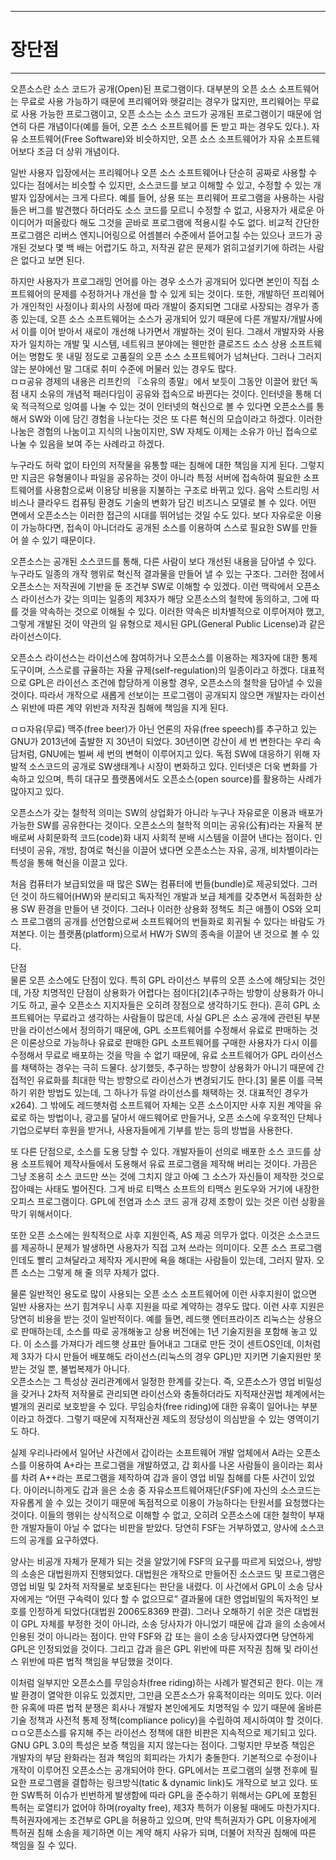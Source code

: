 
---

# 장단점

---

오픈소스란 소스 코드가 공개\(Open\)된 프로그램이다. 대부분의 오픈 소스 소프트웨어는 무료로 사용 가능하기 때문에 프리웨어와 헷갈리는 경우가 많지만, 프리웨어는 무료로 사용 가능한 프로그램이고, 오픈 소스는 소스 코드가 공개된 프로그램이기 때문에 엄연히 다른 개념이다\(예를 들어, 오픈 소스 소프트웨어를 돈 받고 파는 경우도 있다.\). 자유 소프트웨어\(Free Software\)와 비슷하지만, 오픈 소스 소프트웨어가 자유 소프트웨어보다 조금 더 상위 개념이다.

일반 사용자 입장에서는 프리웨어나 오픈 소스 소프트웨어나 단순히 공짜로 사용할 수 있다는 점에서는 비슷할 수 있지만, 소스코드를 보고 이해할 수 있고, 수정할 수 있는 개발자 입장에서는 크게 다르다. 예를 들어, 상용 또는 프리웨어 프로그램을 사용하는 사람들은 버그를 발견했다 하더라도 소스 코드를 모르니 수정할 수 없고, 사용자가 새로운 아이디어가 떠올랐다 해도 그것을 곧바로 프로그램에 적용시킬 수도 없다. 비교적 간단한 프로그램은 리버스 엔지니어링으로 어셈블러 수준에서 뜯어고칠 수는 있으나 코드가 공개된 것보다 몇 백 배는 어렵기도 하고, 저작권 같은 문제가 얽히고설키기에 하려는 사람은 없다고 보면 된다.

하지만 사용자가 프로그래밍 언어를 아는 경우 소스가 공개되어 있다면 본인이 직접 소프트웨어의 문제를 수정하거나 개선을 할 수 있게 되는 것이다. 또한, 개발하던 프리웨어가 개인적인 사정이나 회사의 사정에 따라 개발이 중지되면 그대로 사장되는 경우가 종종 있는데, 오픈 소스 소프트웨어는 소스가 공개되어 있기 때문에 다른 개발자/개발사에서 이를 이어 받아서 새로이 개선해 나가면서 개발하는 것이 된다. 그래서 개발자와 사용자가 일치하는 개발 및 시스템, 네트워크 분야에는 웬만한 클로즈드 소스 상용 소프트웨어는 명함도 못 내밀 정도로 고품질의 오픈 소스 소프트웨어가 넘쳐난다. 그러나 그러지 않는 분야에선 말 그대로 취미 수준에 머물러 있는 경우도 많다.  
ㅁㅁ공유 경제의 내용은 리프킨의 『소유의 종말』에서 보듯이 그동안 이끌어 왔던 독점 내지 소유의 개념적 패러다임이 공유와 접속으로 바뀐다는 것이다. 인터넷을 통해 더욱 적극적으로 잉여를 나눌 수 있는 것이 인터넷의 혁신으로 볼 수 있다면 오픈소스를 통해서 SW와 이에 담긴 경험을 나눈다는 것은 또 다른 혁신의 모습이라고 하겠다. 이러한 나눔은 경험의 나눔이고 지식의 나눔이지만, SW 자체도 이제는 소유가 아닌 접속으로 나눌 수 있음을 보여 주는 사례라고 하겠다.

누구라도 허락 없이 타인의 저작물을 유통할 때는 침해에 대한 책임을 지게 된다. 그렇지만 지금은 유형물이나 파일을 공유하는 것이 아니라 특정 서버에 접속하여 필요한 소프트웨어를 사용함으로써 이용당 비용을 지불하는 구조로 바뀌고 있다. 음악 스트리밍 서비스나 클라우드 컴퓨팅 환경도 기술의 변화가 담긴 비즈니스 모델로 볼 수 있다. 어떤 면에서 오픈소스는 이러한 접근의 시대를 뛰어넘는 것일 수도 있다. 보다 자유로운 이용이 가능하다면, 접속이 아니더라도 공개된 소스를 이용하여 스스로 필요한 SW를 만들어 쓸 수 있기 때문이다.

오픈소스는 공개된 소스코드를 통해, 다른 사람이 보다 개선된 내용을 담아낼 수 있다. 누구라도 일종의 개작 행위로 혁신적 결과물을 만들어 낼 수 있는 구조다. 그러한 점에서 오픈소스는 저작권에 기반을 둔 조건부 SW로 이해할 수 있겠다. 이런 맥락에서 오픈소스 라이선스가 갖는 의미는 일종의 제3자가 해당 오픈소스의 철학에 동의하고, 그에 따를 것을 약속하는 것으로 이해될 수 있다. 이러한 약속은 비차별적으로 이루어져야 했고, 그렇게 개발된 것이 약관의 일 유형으로 제시된 GPL\(General Public License\)과 같은 라이선스이다.

오픈소스 라이선스는 라이선스에 참여하거나 오픈소스를 이용하는 제3자에 대한 통제 도구이며, 스스로를 규율하는 자율 규제\(self-regulation\)의 일종이라고 하겠다. 대표적으로 GPL은 라이선스 조건에 합당하게 이용할 경우, 오픈소스의 철학을 담아낼 수 있을 것이다. 따라서 개작으로 새롭게 선보이는 프로그램이 공개되지 않으면 개발자는 라이선스 위반에 따른 계약 위반과 저작권 침해에 책임을 지게 된다.

ㅁㅁ자유\(무료\) 맥주\(free beer\)가 아닌 언론의 자유\(free speech\)를 추구하고 있는 GNU가 2013년에 출발한 지 30년이 되었다. 30년이면 강산이 세 번 변한다는 우리 속담처럼, GNU에는 벌써 세 번의 변혁이 이루어지고 있다. 독점 SW에 대응하기 위해 자발적 소스코드의 공개로 SW생태계나 시장이 변화하고 있다. 인터넷은 더욱 변화를 가속하고 있으며, 특히 대규모 플랫폼에서도 오픈소스\(open source\)를 활용하는 사례가 많아지고 있다.

오픈소스가 갖는 철학적 의미는 SW의 상업화가 아니라 누구나 자유로운 이용과 배포가 가능한 SW를 공유한다는 것이다. 오픈소스의 철학적 의미는 공유\(公有\)라는 자율적 분배로써 사회문화적 코드\(code\)화 내지 사회적 분배 시스템을 이끌어 낸다는 점이다. 인터넷이 공유, 개방, 참여로 혁신을 이끌어 냈다면 오픈소스는 자유, 공개, 비차별이라는 특성을 통해 혁신을 이끌고 있다.

처음 컴퓨터가 보급되었을 때 많은 SW는 컴퓨터에 번들\(bundle\)로 제공되었다. 그러던 것이 하드웨어\(HW\)와 분리되고 독자적인 개발과 보급 체계를 갖추면서 독점화한 상용 SW 환경을 만들어 낸 것이다. 그러나 이러한 상용화 정책도 최근 애플이 OS와 오피스 프로그램의 공개를 선언함으로써 소프트웨어의 번들화로 회귀될 수 있다는 바람도 가져본다. 이는 플랫폼\(platform\)으로서 HW가 SW의 종속을 이끌어 낸 것으로 볼 수 있다.

단점  
물론 오픈 소스에도 단점이 있다. 특히 GPL 라이선스 부류의 오픈 소스에 해당되는 것인데, 가장 치명적인 단점이 상용화가 어렵다는 점이다[2](추구하는 방향이 상용화가 아니기도 하고, 골수 오픈소스 지지자들은 오히려 장점으로 생각하기도 한다). 흔히 GPL 소프트웨어는 무료라고 생각하는 사람들이 많은데, 사실 GPL은 소스 공개에 관련된 부분만을 라이선스에서 정의하기 때문에, GPL 소프트웨어를 수정해서 유료로 판매하는 것은 이론상으로 가능하나 유료로 판매한 GPL 소프트웨어를 구매한 사용자가 다시 이를 수정해서 무료로 배포하는 것을 막을 수 없기 때문에, 유료 소프트웨어가 GPL 라이선스를 채택하는 경우는 극히 드물다. 상기했듯, 추구하는 방향이 상용화가 아니기 때문에 간접적인 유료화를 최대한 막는 방향으로 라이선스가 변경되기도 한다.\[3\] 물론 이를 극복하기 위한 방법도 있는데, 그 하나가 듀얼 라이선스를 채택하는 것. 대표적인 경우가 x264\). 그 밖에도 레드햇처럼 소프트웨어 자체는 오픈 소스이지만 사후 지원 계약을 유료로 하는 방법이나, 광고를 달아서 애드웨어로 만들거나, 오픈 소스에 우호적인 단체나 기업으로부터 후원을 받거나, 사용자들에게 기부를 받는 등의 방법을 사용한다.

또 다른 단점으로, 소스를 도용 당할 수 있다. 개발자들이 선의로 배포한 소스 코드를 상용 소프트웨어 제작사들에서 도용해서 유료 프로그램을 제작해 버리는 것이다. 가끔은 그냥 조용히 소스 코드만 쓰는 것에 그치지 않고 아예 그 소스가 자신들이 제작한 것으로 잡아떼는 사태도 벌어진다. 그게 바로 티맥스 소프트의 티맥스 윈도우와 거기에 내장한 오피스 프로그램이다. GPL에 전염과 소스 코드 공개 강제 조항이 있는 것은 이런 상황을 막기 위해서이다.

또한 오픈 소스에는 원칙적으로 사후 지원인즉, AS 제공 의무가 없다. 이것은 소스코드를 제공하니 문제가 발생하면 사용자가 직접 고쳐 쓰라는 의미이다. 오픈 소스 프로그램인데도 빨리 고쳐달라고 제작자 게시판에 욕을 해대는 사람들이 있는데, 그러지 말자. 오픈 소스는 그렇게 해 줄 의무 자체가 없다.

물론 일반적인 용도로 많이 사용되는 오픈 소스 소프트웨어에 이런 사후지원이 없으면 일반 사용자는 쓰기 힘겨우니 사후 지원을 따로 계약하는 경우도 많다. 이런 사후 지원은 당연히 비용을 받는 것이 일반적이다. 예를 들면, 레드햇 엔터프라이즈 리눅스는 상용으로 판매하는데, 소스를 따로 공개해놓고 상용 버전에는 1년 기술지원을 포함해 놓고 있다. 이 소스를 가져다가 레드햇 상표만 들어내고 그대로 만든 것이 센트OS인데, 이처럼 제 3자가 다시 만들어 배포해도 라이선스\(리눅스의 경우 GPL\)만 지키면 기술지원만 못 받는 것일 뿐, 불법복제가 아니다.  
오픈소스는 그 특성상 권리관계에서 일정한 한계를 갖는다. 즉, 오픈소스가 영업 비밀성을 갖거나 2차적 저작물로 관리되면 라이선스와 충돌하더라도 지적재산권법 체계에서는 별개의 권리로 보호받을 수 있다. 무임승차\(free riding\)에 대한 유혹이 일어나는 부분이라고 하겠다. 그렇기 때문에 지적재산권 제도의 정당성이 의심받을 수 있는 영역이기도 하다.

실제 우리나라에서 일어난 사건에서 갑이라는 소프트웨어 개발 업체에서 A라는 오픈소스를 이용하여 A+라는 프로그램을 개발하였고, 갑 회사를 나온 사람들이 을이라는 회사를 차려 A++라는 프로그램을 제작하여 갑과 을이 영업 비밀 침해를 다툰 사건이 있었다. 아이러니하게도 갑과 을은 소송 중 자유소프트웨어재단\(FSF\)에 자신의 소스코드는 자유롭게 쓸 수 있는 것이기 때문에 독점적으로 이용이 가능하다는 탄원서를 요청했다는 것이다. 이들의 행위는 상식적으로 이해할 수 없고, 오히려 오픈소스에 대한 철학이 부재한 개발자들이 아닐 수 없다는 비판을 받았다. 당연히 FSF는 거부하였고, 양사에 소스코드의 공개를 요구하였다.

양사는 비공개 자체가 문제가 되는 것을 알았기에 FSF의 요구를 따르게 되었으나, 쌍방의 소송은 대법원까지 진행되었다. 대법원은 개작으로 만들어진 소스코드 및 프로그램은 영업 비밀 및 2차적 저작물로 보호된다는 판단을 내렸다. 이 사건에서 GPL이 소송 당사자에게는 “어떤 구속력이 있다 할 수 없으므로” 결과물에 대한 영업비밀의 독자적인 보호를 인정하게 되었다\(대법원 2006도8369 판결\). 그러나 오해하기 쉬운 것은 대법원이 GPL 자체를 부정한 것이 아니라, 소송 당사자가 아니었기 때문에 갑과 을의 소송에서 인용된 것이 아니라는 점이다. 만약 FSF와 갑 또는 을이 소송 당사자였다면 당연하게 GPL은 인정되었을 것이다. 그리고 갑과 을은 GPL 위반에 따른 저작권 침해 및 라이선스 위반에 따른 법적 책임을 부담했을 것이다.

이처럼 일부지만 오픈소스를 무임승차\(free riding\)하는 사례가 발견되곤 한다. 이는 개발 환경이 열악한 이유도 있겠지만, 그만큼 오픈소스가 유혹적이라는 의미도 있다. 이러한 유혹에 따른 법적 분쟁은 회사나 개발자 본인에게도 치명적일 수 있기 때문에 올바른 기술 정책과 사전적 통제 정책\(compliance policy\)을 수립하여 제시하여야 할 것이다.  
ㅁㅁ오픈소스를 유지해 주는 라이선스 정책에 대한 비판은 지속적으로 제기되고 있다. GNU GPL 3.0의 특성은 보증 책임을 지지 않는다는 점이다. 그렇지만 무보증 책임은 개발자의 부담 완화라는 점과 책임의 회피라는 가치가 충돌한다. 기본적으로 수정이나 개작이 이루어진 오픈소스는 공개되어야 한다. GPL에서는 프로그램의 실행 전후에 필요한 프로그램을 결합하는 링크방식\(tatic & dynamic link\)도 개작으로 보고 있다. 또한 SW특허 이슈가 빈번하게 발생함에 따라 GPL을 준수하기 위해서는 GPL에 포함된 특허는 로열티가 없어야 하며\(royalty free\), 제3자 특허가 이용될 때에도 마찬가지다. 특허권자에게는 조건부로 GPL을 허용하고 있으며, 만약 특허권자가 GPL 이용자에게 특허권 침해 소송을 제기하면 이는 계약 해지 사유가 되며, 더불어 저작권 침해에 따른 책임을 질 수 있다.

